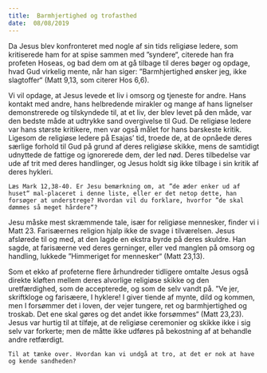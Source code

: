 ```yaml
---
title:  Barmhjertighed og trofasthed
date:  08/08/2019
---
```


Da Jesus blev konfronteret med nogle af sin tids religiøse ledere, som kritiserede ham for at spise sammen med ”syndere“, citerede han fra profeten Hoseas, og bad dem om at gå tilbage til deres bøger og opdage, hvad Gud virkelig mente, når han siger: ”Barmhjertighed ønsker jeg, ikke slagtoffer“ (Matt 9,13, som citerer Hos 6,6).

Vi vil opdage, at Jesus levede et liv i omsorg og tjeneste for andre. Hans kontakt med andre, hans helbredende mirakler og mange af hans lignelser demonstrerede og tilskyndede til, at et liv, der blev levet på den måde, var den bedste måde at udtrykke sand overgivelse til Gud. De religiøse ledere var hans største kritikere, men var også målet for hans barskeste kritik. Ligesom de religiøse ledere på Esajas’ tid, troede de, at de opnåede deres særlige forhold til Gud på grund af deres religiøse skikke, mens de samtidigt udnyttede de fattige og ignorerede dem, der led nød. Deres tilbedelse var ude af trit med deres handlinger, og Jesus holdt sig ikke tilbage i sin kritik af deres hykleri.

`Læs Mark 12,38-40. Er Jesu bemærkning om, at ”de æder enker ud af huset“ mal-placeret i denne liste, eller er det netop dette, han forsøger at understrege? Hvordan vil du forklare, hvorfor ”de skal dømmes så meget hårdere“?`

Jesu måske mest skræmmende tale, især for religiøse mennesker, finder vi i Matt 23. Farisæernes religion hjalp ikke de svage i tilværelsen. Jesus afslørede til og med, at den lagde en ekstra byrde på deres skuldre. Han sagde, at farisæerne ved deres gerninger, eller ved manglen på omsorg og handling, lukkede ”Himmeriget for mennesker“ (Matt 23,13).

Som et ekko af profeterne flere århundreder tidligere omtalte Jesus også direkte kløften mellem deres alvorlige religiøse skikke og den uretfærdighed, som de accepterede, og som de selv vandt på. ”Ve jer, skriftkloge og farisæere, I hyklere! I giver tiende af mynte, dild og kommen, men I forsømmer det i loven, der vejer tungere, ret og barmhjertighed og troskab. Det ene skal gøres og det andet ikke forsømmes“ (Matt 23,23). Jesus var hurtig til at tilføje, at de religiøse ceremonier og skikke ikke i sig selv var forkerte; men de måtte ikke udføres på bekostning af at behandle andre retfærdigt.

`Til at tænke over. Hvordan kan vi undgå at tro, at det er nok at have og kende sandheden?`